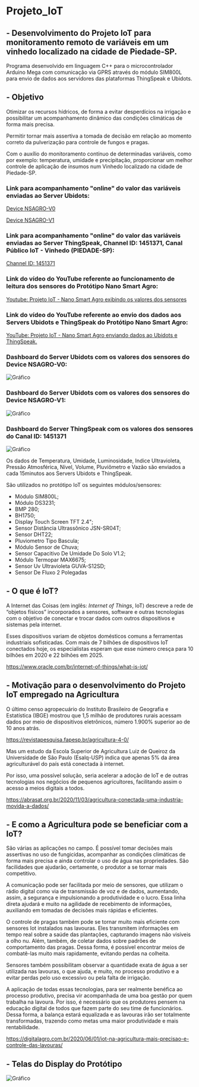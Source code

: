 # Projeto_IoT

## - Desenvolvimento do Projeto IoT para monitoramento remoto de variáveis em um vinhedo localizado na cidade de Piedade-SP.

Programa desenvolvido em linguagem C++ para o microcontrolador Arduino Mega com comunicação via GPRS através do módulo SIM800L para envio de dados aos servidores das plataformas ThingSpeak e Ubidots.

## - Objetivo

Otimizar os recursos hídricos, de forma a evitar desperdícios na irrigação e possibilitar um acompanhamento dinâmico das condições climáticas de forma mais precisa. 

Permitir tornar mais assertiva a tomada de decisão em relação ao momento correto da pulverização para controle de fungos e pragas. 

Com o auxílio do monitoramento contínuo de determinadas variáveis, como por exemplo: temperatura, umidade e precipitação, proporcionar um melhor controle de aplicação de insumos num Vinhedo localizado na cidade de Piedade-SP.

### Link para acompanhamento "online" do valor das variáveis enviadas ao Server Ubidots:

[Device NSAGRO-V0](https://stem.ubidots.com/app/dashboards/public/dashboard/RM46zAAWtc7iVD0QDzJpVMZH8U6MNa2qeC3lKmuj2_c?displayTitle=true&embed=true%22%3E%3C/iframe%3E)

[Device NSAGRO-V1](https://stem.ubidots.com/app/dashboards/public/dashboard/r6Hq_Z0B86hJZDFtLyvHuj6fIT5ylKLKyef7xHg364U?displayTitle=true&embed=true%22%3E%3C/iframe%3E)

### Link para acompanhamento "online" do valor das variáveis enviadas ao Server ThingSpeak, Channel ID: 1451371, Canal Público IoT - Vinhedo (PIEDADE-SP):
[Channel ID: 1451371](https://thingspeak.com/channels/1451371)

### Link do vídeo do YouTube referente ao funcionamento de leitura dos sensores do Protótipo Nano Smart Agro:

[Youtube: Projeto IoT - Nano Smart Agro exibindo os valores dos sensores](https://www.youtube.com/watch?v=MGhgLQITPXU)

### Link do vídeo do YouTube referente ao envio dos dados aos Servers Ubidots e ThingSpeak do Protótipo Nano Smart Agro:

[YouTube: Projeto IoT - Nano Smart Agro enviando dados ao Ubidots e ThingSpeak.](https://www.youtube.com/watch?v=kZP03ruk-PY)

### Dashboard do Server Ubidots com os valores dos sensores do Device NSAGRO-V0:

![Gráfico](Dashboard1.PNG)

### Dashboard do Server Ubidots com os valores dos sensores do Device NSAGRO-V1:

![Gráfico](Dashboard3.PNG)

### Dashboard do Server ThingSpeak com os valores dos sensores do Canal ID: 1451371

![Gráfico](Dashboard2.PNG)

Os dados de Temperatura, Umidade, Luminosidade, Indice Ultravioleta, Pressão Atmosférica, Nível, Volume, Pluviômetro e Vazão são enviados a cada 15minutos aos Servers Ubidots e ThingSpeak.

São utilizados no protótipo IoT os seguintes módulos/sensores: 
 - Módulo SIM800L;
 - Módulo DS3231;
 - BMP 280; 
 - BH1750;
 - Display Touch Screen TFT 2.4";
 - Sensor Distância Ultrassônico JSN-SR04T;
 - Sensor DHT22;
 - Pluviometro Tipo Bascula;
 - Módulo Sensor de Chuva;
 - Sensor Capacitivo De Umidade Do Solo V1.2;
 - Módulo Termopar MAX6675;
 - Sensor Uv Ultravioleta GUVA-S12SD;
 - Sensor De Fluxo 2 Polegadas
 
 
## - O que é IoT?

A Internet das Coisas (em inglês: *Internet of Things*, IoT) descreve a rede de “objetos físicos” incorporados a sensores, software e outras tecnologias com o objetivo de conectar e trocar dados com outros dispositivos e sistemas pela internet. 

Esses dispositivos variam de objetos domésticos comuns a ferramentas industriais sofisticadas. Com mais de 7 bilhões de dispositivos IoT conectados hoje, os especialistas esperam que esse número cresça para 10 bilhões em 2020 e 22 bilhões em 2025.

<https://www.oracle.com/br/internet-of-things/what-is-iot/>

## - Motivação para o desenvolvimento do Projeto IoT empregado na Agricultura

O último censo agropecuário do Instituto Brasileiro de Geografia e Estatística (IBGE) mostrou que 1,5 milhão de produtores rurais acessam dados por meio de dispositivos eletrônicos, número 1.900% superior ao de 10 anos atrás.

<https://revistapesquisa.fapesp.br/agricultura-4-0/>

Mas um estudo da Escola Superior de Agricultura Luiz de Queiroz da Universidade de São Paulo (Esalq-USP) indica que apenas 5% da área agriculturável do país está conectada à internet.

Por isso, uma possível solução, seria acelerar a adoção de IoT e de outras tecnologias nos negócios de pequenos agricultores, facilitando assim o acesso a meios digitais a todos.  

<https://abrasat.org.br/2020/11/03/agricultura-conectada-uma-industria-movida-a-dados/>

## - E como a Agricultura pode se beneficiar com a IoT?

São várias as aplicações no campo. É possível tomar decisões mais assertivas no uso de fungicidas, acompanhar as condições climáticas de forma mais precisa e ainda controlar o uso de água nas propriedades. São facilidades que ajudarão, certamente, o produtor a se tornar mais competitivo.

A comunicação pode ser facilitada por meio de sensores, que utilizam o rádio digital como via de transmissão de voz e de dados, aumentando, assim, a segurança e impulsionando a produtividade e o lucro. Essa linha direta ajudará e muito na agilidade de recebimento de informações, auxiliando em tomadas de decisões mais rápidas e eficientes.

O controle de pragas também pode se tornar muito mais eficiente com sensores Iot instalados nas lavouras. Eles transmitem informações em tempo real sobre a saúde das plantações, capturando imagens não visíveis a olho nu. Além, também, de coletar dados sobre padrões de comportamento das pragas. Dessa forma, é possível encontrar meios de combatê-las muito mais rapidamente, evitando perdas na colheita.

Sensores também possibilitam observar a quantidade exata de água a ser utilizada nas lavouras, o que ajuda, e muito, no processo produtivo e a evitar perdas pelo uso excessivo ou pela falta de irrigação.

A aplicação de todas essas tecnologias, para ser realmente benéfica ao processo produtivo, precisa vir acompanhada de uma boa gestão por quem trabalha na lavoura. Por isso, é necessário que os produtores pensem na educação digital de todos que fazem parte do seu time de funcionários. Dessa forma, a balança estará equalizada e as lavouras irão ser totalmente transformadas, trazendo como metas uma maior produtividade e mais rentabilidade.

<https://digitalagro.com.br/2020/06/01/iot-na-agricultura-mais-precisao-e-controle-das-lavouras/>


## - Telas do Display do Protótipo

![Gráfico](Telas/1.jfif)




